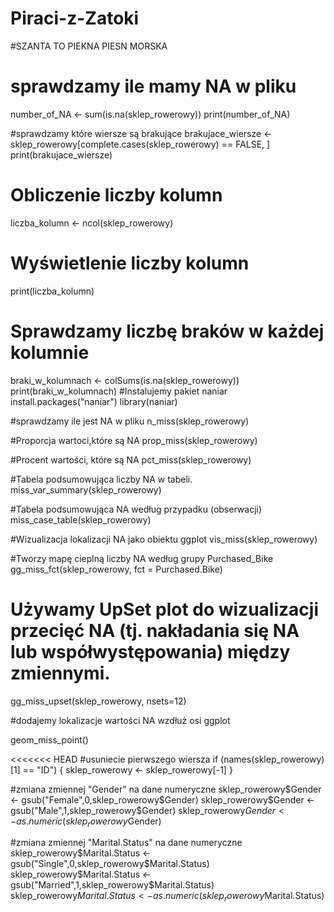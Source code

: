 # Piraci-z-Zatoki

#SZANTA TO PIEKNA PIESN MORSKA
# sprawdzamy ile mamy NA w pliku
number_of_NA <- sum(is.na(sklep_rowerowy))
print(number_of_NA)

#sprawdzamy które wiersze są brakujące
brakujace_wiersze <- sklep_rowerowy[complete.cases(sklep_rowerowy) == FALSE, ]
print(brakujace_wiersze)

# Obliczenie liczby kolumn 
liczba_kolumn <- ncol(sklep_rowerowy) 
# Wyświetlenie liczby kolumn 
print(liczba_kolumn)


# Sprawdzamy liczbę braków w każdej kolumnie
braki_w_kolumnach <- colSums(is.na(sklep_rowerowy))
print(braki_w_kolumnach)
#Instalujemy pakiet naniar
install.packages("naniar")
library(naniar)

#sprawdzamy ile jest NA w pliku
n_miss(sklep_rowerowy)

#Proporcja wartoci,które są NA
prop_miss(sklep_rowerowy)

#Procent wartości, które są NA
pct_miss(sklep_rowerowy)

#Tabela podsumowująca liczby NA w tabeli.
miss_var_summary(sklep_rowerowy)

#Tabela podsumowująca NA według przypadku (obserwacji)
miss_case_table(sklep_rowerowy)

#Wizualizacja lokalizacji NA jako obiektu ggplot
vis_miss(sklep_rowerowy)

#Tworzy mapę cieplną liczby NA według grupy Purchased_Bike
gg_miss_fct(sklep_rowerowy, fct = Purchased.Bike)

# Używamy UpSet plot do wizualizacji przecięć NA (tj. nakładania się NA lub współwystępowania) między zmiennymi.
gg_miss_upset(sklep_rowerowy, nsets=12)

#dodajemy lokalizacje wartości NA wzdłuż osi ggplot

geom_miss_point()

<<<<<<< HEAD #usuniecie pierwszego wiersza
if (names(sklep_rowerowy)[1]  == "ID") {
  sklep_rowerowy <- sklep_rowerowy[-1]
}

#zmiana zmiennej "Gender" na dane numeryczne
sklep_rowerowy$Gender <- gsub("Female",0,sklep_rowerowy$Gender)
sklep_rowerowy$Gender <- gsub("Male",1,sklep_rowerowy$Gender)
sklep_rowerowy$Gender <- as.numeric(sklep_rowerowy$Gender)

#zmiana zmiennej "Marital.Status" na dane numeryczne
sklep_rowerowy$Marital.Status <- gsub("Single",0,sklep_rowerowy$Marital.Status)
sklep_rowerowy$Marital.Status <- gsub("Married",1,sklep_rowerowy$Marital.Status)
sklep_rowerowy$Marital.Status <- as.numeric(sklep_rowerowy$Marital.Status)

